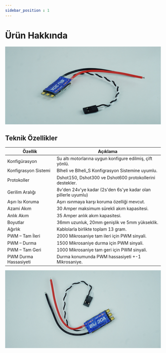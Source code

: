 ```yaml
---
sidebar_position : 1
---
```


# Ürün Hakkında



![Blu Esc](./image/escblu.jpg)


## Teknik Özellikler

|Özellik                  | Açıklama                                                                                                                                                                                                                                   |
|----------------------------|--------------------------------------------------------------------------------------------------------------------------------------------------------------------------------------------------------------------------------------------|
|Konfigürasyon   |  Su altı motorlarına uygun konfigure edilmiş, çift yönlü.|
Konfigrasyon Sistemi | Blheli ve Blheli_S Konfigrasyon Sistemine uyumlu.|
|Protokoller| Dshot150, Dshot300 ve Dshot600 protokollerini destekler.|
|Gerilim Aralığı| 8v'den 24v'ye kadar (2s'den 6s'ye kadar olan pillerle uyumlu)|
|Aşırı Isı Koruma| Aşırı ısınmaya karşı koruma özelliği mevcut.|
|Azami Akım| 30 Amper maksimum sürekli akım kapasitesi.|
|Anlık Akım| 35 Amper anlık akım kapasitesi.
|  Boyutlar| 36mm uzunluk, 20mm genişlik ve 5mm yükseklik.|
|Ağırlık| Kablolarla birlikte toplam 13 gram.|
|PWM – Tam İleri| 2000 Mikrosaniye tam ileri için PWM sinyali.|
|PWM – Durma| 1500 Mikrosaniye durma için PWM sinyali.|
|PWM – Tam Geri| 1000 Mikrosaniye tam geri için PWM sinyali.|
|PWM Durma Hassasiyeti |Durma konumunda PWM hassasiyeti +-1 Mikrosaniye.|




![Blu Esc](./image/escblu2.jpg)

